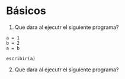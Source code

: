 
# Básicos
1. Que dara al ejecutr el siguiente programa?

```
a = 1
b = 2
a = b

escribir(a)

```

2. Que dara al ejecutr el siguiente programa?